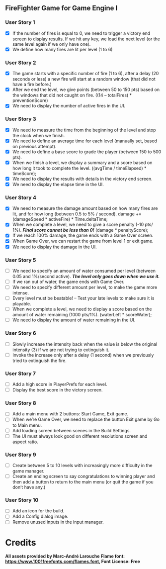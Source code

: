 ## FireFighter Game for Game Engine I

### User Story 1
- [x] If the number of fires is equal to 0, we need to trigger a victory end screen to display results. If we hit any key, we load the next level (or the same level again if we only have one).
- [x] We define how many fires are lit per level (1 to 6)

### User Story 2
- [x] The game starts with a specific number of fire (1 to 6), after a delay (20 seconds or less) a new fire will start at a random window (that did not have a fire before.)
- [x] After we end the level, we give points (between 50 to 150 pts) based on the windows that did not caught on fire. ((14 – totalFires) * preventionScore)
- [x] We need to display the number of active fires in the UI.

### User Story 3
- [x] We need to measure the time from the beginning of the level and stop the clock when we finish.
- [x] We need to define an average time for each level (manually set, based on previous attempt).
- [x] We need to define a base score to grade the player (between 150 to 500 pts).
- [x] When we finish a level, we display a summary and a score based on how long it took to complete the level. ((avgTime / timeElapsed) * timeScore);
- [x] We need to display the results with details in the victory end screen.
- [x] We need to display the elapse time in the UI.

### User Story 4
- [x] We need to measure the damage amount based on how many fires are lit, and for how long (between 0.5 to 5% / second).  damage += (damageSpeed * activeFire) * Time.deltaTime;
- [x] When we complete a level, we need to give a score penalty (-10 pts/ 1%). **_Final score cannot be less than 0!_** (damage * penaltyScore);
- [x] If we reach 100% damage, the game ends with a Game Over screen.
- [x] When Game Over, we can restart the game from level 1 or exit game.
- [x] We need to display the damage in the UI.

### User Story 5
- [ ] We need to specify an amount of water consumed per level (between 0.05 and 1%/second active). **_The level only goes down when we use it._**
- [ ] If we ran out of water, the game ends with Game Over.
- [ ] We need to specify different amount per level, to make the game more intense.
- [ ] Every level must be beatable! – Test your late levels to make sure it is playable.
- [ ] When we complete a level, we need to display a score based on the amount of water remaining (1000 pts/1%). (waterLeft * scoreWater);
- [ ] We need to display the amount of water remaining in the UI.

### User Story 6
- [ ] Slowly increase the intensity back when the value is below the original intensity (3) if we are not trying to extinguish it.
- [ ] Invoke the increase only after a delay (1 second) when we previously tried to extinguish the fire.

### User Story 7
- [ ] Add a high score in PlayerPrefs for each level.
- [ ] Display the best score in the victory screen.

### User Story 8
- [ ] Add a main menu with 2 buttons: Start Game, Exit game.
- [ ] When we’re Game Over, we need to replace the button Exit game by Go to Main menu.
- [ ] Add loading screen between scenes in the Build Settings.
- [ ] The UI must always look good on different resolutions screen and aspect ratio.

### User Story 9
- [ ] Create between 5 to 10 levels with increasingly more difficulty in the game manager.
- [ ] Create an ending screen to say congratulations to winning player and then add a button to return to the main menu (or quit the game if you don’t have any.)

### User Story 10
- [ ] Add an icon for the build.
- [ ] Add a Config dialog image.
- [ ] Remove unused inputs in the input manager.

# Credits
**All assets provided by Marc-André Larouche**
**Flame font: https://www.1001freefonts.com/flames.font, Font License: Free**
